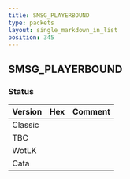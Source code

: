 ```yaml
---
title: SMSG_PLAYERBOUND
type: packets
layout: single_markdown_in_list
position: 345
---
```


## SMSG_PLAYERBOUND

### Status

Version | Hex | Comment
---------- | ---------- | ---------- 
Classic |  |  
TBC |  |  
WotLK |  |  
Cata |  |  
